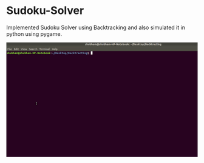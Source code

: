# Sudoku-Solver

Implemented Sudoku Solver using Backtracking and also simulated it in python using pygame.

![output gif](sudoku1.gif)
